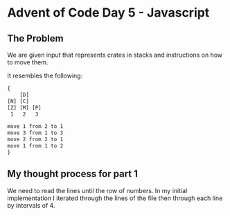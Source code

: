 # Advent of Code Day 5 - Javascript

## The Problem

We are given input that represents crates in stacks and instructions on how to
move them.

It resembles the following:

```txt
{
    [D]
[N] [C]
[Z] [M] [P]
 1   2   3

move 1 from 2 to 1
move 3 from 1 to 3
move 2 from 2 to 1
move 1 from 1 to 2
}
```

## My thought process for part 1

We need to read the lines until the row of numbers. In my initial implementation
I iterated through the lines of the file then through each line by intervals
of 4.
